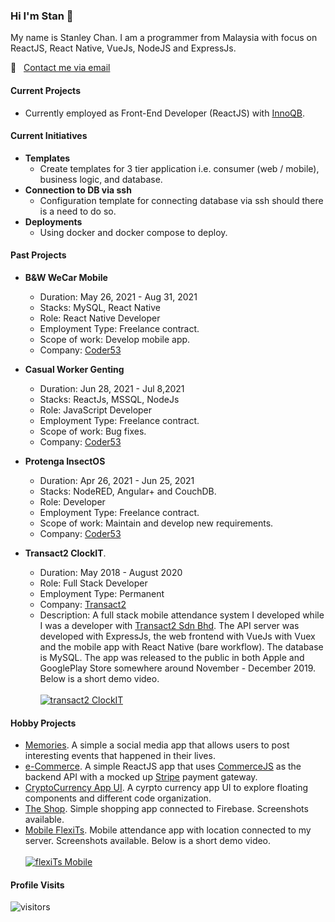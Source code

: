 ### Hi I'm Stan 👋

My name is Stanley Chan. I am a programmer from Malaysia with focus on ReactJS, React Native, VueJs, NodeJS and ExpressJs.

:email: &nbsp; [Contact me via email](mailto:nahcnats@gmail.com) 

#### Current Projects
- Currently employed as Front-End Developer (ReactJS) with [InnoQB](https://www.innoqb.com).

#### Current Initiatives
- **Templates**
  - Create templates for 3 tier application i.e. consumer (web / mobile), business logic, and database.
- **Connection to DB via ssh**
  - Configuration template for connecting database via ssh should there is a need to do so.
- **Deployments**
  - Using docker and docker compose to deploy.

#### Past Projects
- **B&W WeCar Mobile** 
  -  Duration: May 26, 2021 - Aug 31, 2021 
  -  Stacks: MySQL, React Native 
  -  Role: React Native Developer
  -  Employment Type: Freelance contract.
  -  Scope of work: Develop mobile app.
  -  Company: [Coder53](https://www.coder53.com)

- **Casual Worker Genting** 
  -  Duration: Jun 28, 2021 - Jul 8,2021 
  -  Stacks: ReactJs, MSSQL, NodeJs
  -  Role: JavaScript Developer
  -  Employment Type: Freelance contract.
  -  Scope of work: Bug fixes.
  -  Company: [Coder53](https://www.coder53.com)

- **Protenga InsectOS** 
  -  Duration: Apr 26, 2021 - Jun 25, 2021 
  -  Stacks: NodeRED, Angular+ and CouchDB. 
  -  Role: Developer
  -  Employment Type: Freelance contract.
  -  Scope of work: Maintain and develop new requirements.
  -  Company: [Coder53](https://www.coder53.com)
  
- **Transact2 ClockIT**. 
  - Duration: May 2018 - August 2020
  - Role: Full Stack Developer
  - Employment Type: Permanent
  - Company: [Transact2](https://www.transact2.com)
  - Description: A full stack mobile attendance system I developed while I was a developer with [Transact2 Sdn Bhd](https://transact2.com/). The API server was developed with ExpressJs, the web frontend with VueJs with Vuex and the mobile app with React Native (bare workflow). The database is MySQL. The app was released to the public in both Apple and GooglePlay Store somewhere around November - December 2019. Below is a short demo video.
  <br><br>
  [![transact2 ClockIT](http://img.youtube.com/vi/5sAn6MhzN9c/0.jpg)](http://www.youtube.com/watch?v=5sAn6MhzN9c "Click to play on YouTube")
  
#### Hobby Projects
  - [Memories](https://github.com/nahcnats/memories-reactjs-mern). A simple a social media app that allows users to post interesting events that happened in their lives. 
  - [e-Commerce](https://github.com/nahcnats/e-commerce). A simple ReactJS app that uses [CommerceJS](https://commercejs.com/) as the backend API with a mocked up [Stripe](https://stripe.com) payment gateway.
  - [CryptoCurrency App UI](https://github.com/nahcnats/cyrptocurrency_app). A cyrpto currency app UI to explore floating components and different code organization.
  - [The Shop](https://github.com/nahcnats/rnTheShop). Simple shopping app connected to Firebase. Screenshots available.
  - [Mobile FlexiTs](https://github.com/nahcnats/mobile-flexits). Mobile attendance app with location connected to my server. Screenshots available. Below is a short demo video.
  <br><br>
    [![flexiTs Mobile](http://img.youtube.com/vi/TU9RV6V1smQ/0.jpg)](https://youtu.be/TU9RV6V1smQ "Click to play on YouTube")

#### Profile Visits
![visitors](https://visitor-badge.glitch.me/badge?page_id=nahcnats.nahcnats)
